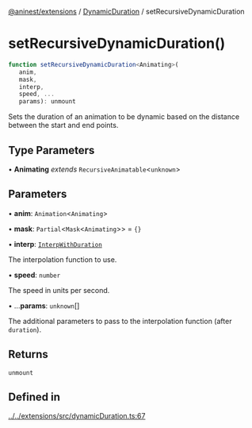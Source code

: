 [@aninest/extensions](../../index.md) / [DynamicDuration](../index.md) / setRecursiveDynamicDuration

# setRecursiveDynamicDuration()

```ts
function setRecursiveDynamicDuration<Animating>(
   anim, 
   mask, 
   interp, 
   speed, ...
   params): unmount
```

Sets the duration of an animation to be dynamic based on the distance between
the start and end points.

## Type Parameters

• **Animating** *extends* `RecursiveAnimatable`\<`unknown`\>

## Parameters

• **anim**: `Animation`\<`Animating`\>

• **mask**: `Partial`\<`Mask`\<`Animating`\>\> = `{}`

• **interp**: [`InterpWithDuration`](../type-aliases/InterpWithDuration.md)

The interpolation function to use.

• **speed**: `number`

The speed in units per second.

• ...**params**: `unknown`[]

The additional parameters to pass to the interpolation
function (after `duration`).

## Returns

`unmount`

## Defined in

[../../extensions/src/dynamicDuration.ts:67](https://github.com/zphrs/aninest/blob/0970e35cce1ccab01b8ce4df8a59f00baff5cfda/extensions/src/dynamicDuration.ts#L67)
